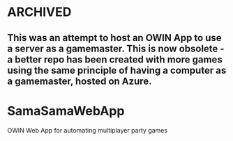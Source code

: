 # ARCHIVED
This was an attempt to host an OWIN App to use a server as a gamemaster. This is now obsolete - a better repo has been created with more games using the same principle of having a computer as a gamemaster, hosted on Azure.
---

# SamaSamaWebApp
OWIN Web App for automating multiplayer party games

